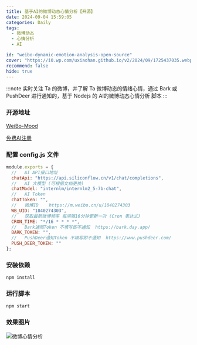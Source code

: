 ```yaml
---
title: 基于AI的微博动态心情分析【开源】
date: 2024-09-04 15:59:05
categories: Daily
tags:
  - 微博动态
  - 心情分析
  - AI

id: "weibo-dynamic-emotion-analysis-open-source"
cover: "https://i0.wp.com/uxiaohan.github.io/v2/2024/09/1725437035.webp"
recommend: false
hide: true
---
```


:::note
实时关注 Ta 的微博，并了解 Ta 微博动态的情绪心情，通过 Bark 或 PushDeer 进行通知的，基于 Nodejs 的 AI的微博动态心情分析 脚本
:::

### 开源地址

[WeiBo-Mood](https://github.com/uxiaohan/WeiBo-Mood)

[免费AI注册](https://cloud.siliconflow.cn/i/R83F9xkI)

### 配置 config.js 文件

```js
module.exports = {
  //   AI API接口地址
  chatApi: "https://api.siliconflow.cn/v1/chat/completions",
  //   AI 大模型 (可根据文档更换)
  chatModel: "internlm/internlm2_5-7b-chat",
  //   AI Token
  chatToken: "",
  //   微博ID    https://m.weibo.cn/u/1840274303
  WB_UID: "1840274303",
  //   获取最新微博频率 每间隔16分钟更新一次 (Cron 表达式)
  CRON_TIME: "*/16 * * * *",
  //   Bark通知Token 不填写即不通知  https://bark.day.app/
  BARK_TOKEN: "",
  //   PushDeer通知Token 不填写即不通知  https://www.pushdeer.com/
  PUSH_DEER_TOKEN: ""
};
```

### 安装依赖

```js
npm install
```

### 运行脚本

```js
npm start
```

### 效果图片

![微博心情分析](https://i0.wp.com/uxiaohan.github.io/v2/2024/09/1725436245.png)
